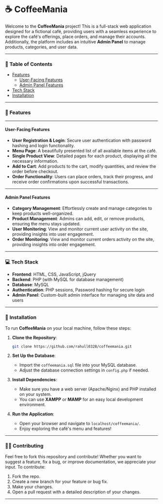 # ☕ **CoffeeMania**

Welcome to the **CoffeeMania** project! This is a full-stack web application designed for a fictional café, providing users with a seamless experience to explore the café's offerings, place orders, and manage their accounts. Additionally, the platform includes an intuitive **Admin Panel** to manage products, categories, and user data.

---

### 📝 **Table of Contents**
- [Features](#-features)
  - [User-Facing Features](#user-facing-features)
  - [Admin Panel Features](#admin-panel-features)
- [Tech Stack](#tech-stack)
- [Installation](#installation)

---

### 🌟 **Features**

---

#### **User-Facing Features**
- **User Registration & Login**: Secure user authentication with password hashing and login functionality.
- **Menu Page**: A beautifully presented list of all available items at the café.
- **Single Product View**: Detailed pages for each product, displaying all the necessary information.
- **Add to Cart**: Add products to the cart, modify quantities, and review the order before checkout.
- **Order Functionality**: Users can place orders, track their progress, and receive order confirmations upon successful transactions.

---

#### **Admin Panel Features**
- **Category Management**: Effortlessly create and manage categories to keep products well-organized.
- **Product Management**: Admins can add, edit, or remove products, ensuring the menu stays updated.
- **User Monitoring**: View and monitor current user activity on the site, providing insights into user engagement.
- **Order Monitoring**: View and monitor current orders activity on the site, providing insights into order engagement.
---

### 💻 **Tech Stack**

- **Frontend**: HTML, CSS, JavaScript, jQuery
- **Backend**: PHP (with MySQL for database management)
- **Database**: MySQL
- **Authentication**: PHP sessions, Password hashing for secure login
- **Admin Panel**: Custom-built admin interface for managing site data and users

---

### 🚀 **Installation**

To run **CoffeeMania** on your local machine, follow these steps:

1. **Clone the Repository**:
    ```bash
    git clone https://github.com/rahull0328/coffeemania.git
    ```
2. **Set Up the Database**:
    - Import the `coffeemania.sql` file into your MySQL database.
    - Adjust the database connection settings in `config.php` if needed.

3. **Install Dependencies**:
    - Make sure you have a web server (Apache/Nginx) and PHP installed on your system.
    - You can use **XAMPP** or **MAMP** for an easy local development environment.

4. **Run the Application**:
    - Open your browser and navigate to `localhost/coffeemania/`.
    - Enjoy exploring the café's menu and features!

---

### 👨‍💻 **Contributing**

Feel free to fork this repository and contribute! Whether you want to suggest a feature, fix a bug, or improve documentation, we appreciate your input. To contribute:
1. Fork the repo.
2. Create a new branch for your feature or bug fix.
3. Make your changes.
4. Open a pull request with a detailed description of your changes.

---
